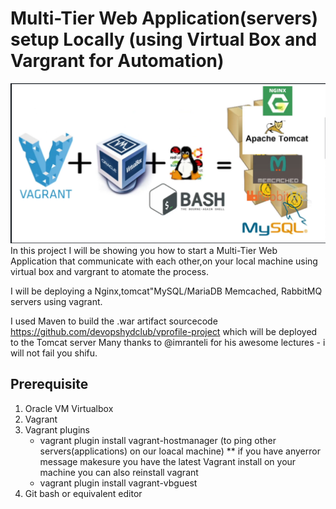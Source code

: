 # Multi-Tier Web Application(servers) setup Locally (using Virtual Box and Vargrant for Automation)
![](images/vprofile-project.png)
 In this project I will be showing you how to start a Multi-Tier Web Application that communicate with each other,on your local machine using virtual box and vargrant to atomate the process.

 I will be deploying a Nginx,tomcat"MySQL/MariaDB Memcached, RabbitMQ servers using vagrant.

  I used Maven to build the .war artifact sourcecode https://github.com/devopshydclub/vprofile-project which will be deployed to the Tomcat server Many thanks to @imranteli for his awesome lectures - i will not fail you shifu. 

## Prerequisite
1. Oracle VM Virtualbox
2. Vagrant
3. Vagrant plugins
    * vagrant plugin install vagrant-hostmanager (to ping other servers(applications) on our loacal machine) ** if you have anyerror message    makesure you have the latest Vagrant install on your machine you can also reinstall vagrant
    * vagrant plugin install vagrant-vbguest
4. Git bash or equivalent editor

